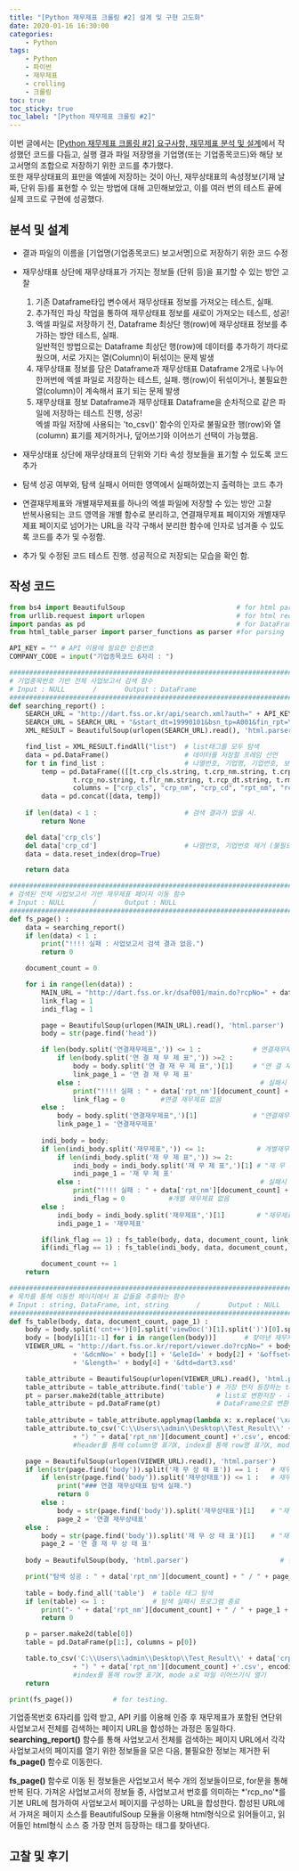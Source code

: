 ```yaml
---
title: "[Python 재무제표 크롤링 #2] 설계 및 구현 고도화"
date: 2020-01-16 16:30:00
categories:
    - Python
tags:
    - Python
    - 파이썬
    - 재무제표
    - crolling
    - 크롤링
toc: true
toc_sticky: true
toc_label: "[Python 재무제표 크롤링 #2]"
---
```


이번 글에서는 [[Python 재무제표 크롤링 #2] 요구사항, 재무제표 분석 및 설계](https://hyeon9mak.github.io/python/%EC%9E%AC%EB%AC%B4%EC%A0%9C%ED%91%9C-%EC%9B%B9-%ED%81%AC%EB%A1%A4%EB%A7%81-1/)에서 작성했던 코드를 다듬고, 
실행 결과 파일 저장명을 기업명(또는 기업종목코드)와 해당 보고서명의 조합으로 저장하기 위한 코드를 추가했다.  
또한 재무상태표의 표만을 엑셀에 저장하는 것이 아닌, 재무상태표의 속성정보(기재 날짜, 단위 등)를 표현할 수 있는 방법에 대해 
고민해보았고, 이를 여러 번의 테스트 끝에 실제 코드로 구현에 성공했다.

## 분석 및 설계
- 결과 파일의 이름을 [기업명(기업종목코드) 보고서명]으로 저장하기 위한 코드 수정

- 재무상태표 상단에 재무상태표가 가지는 정보들 (단위 등)을 표기할 수 있는 방안 고찰
    1. 기존 Dataframe타입 변수에서 재무상태표 정보를 가져오는 테스트, 실패.
    2. 추가적인 파싱 작업을 통하여 재무상태표 정보를 새로이 가져오는 테스트, 성공!
    3. 엑셀 파일로 저장하기 전, Dataframe 최상단 행(row)에 재무상태표 정보를 추가하는 방안 테스트, 실패.  
        일반적인 방법으로는 Dataframe 최상단 행(row)에 데이터를 추가하기 까다로웠으며, 서로 가지는 열(Column)이 뒤섞이는 문제 발생
    4. 재무상태표 정보를 담은 Dataframe과 재무상태표 Dataframe 2개로 나누어 한꺼번에 엑셀 파일로 저장하는 테스트, 실패.
        행(row)이 뒤섞이거나, 불필요한 열(column)이 계속해서 표기 되는 문제 발생
    5. 재무상태표 정보 Dataframe과 재무상태표 Dataframe을 순차적으로 같은 파일에 저장하는 테스트 진행, 성공!  
        엑셀 파일 저장에 사용되는 'to_csv()' 함수의 인자로 불필요한 행(row)와 열(column) 표기를 제거하거나, 덮어쓰기와 이어쓰기 선택이 가능했음.

- 재무상태표 상단에 재무상태표의 단위와 기타 속성 정보들을 표기할 수 있도록 코드 추가

- 탐색 성공 여부와, 탐색 실패시 어떠한 영역에서 실패하였는지 출력하는 코드 추가

- 연결재무제표와 개별재무제표를 하나의 엑셀 파일에 저장할 수 있는 방안 고찰  
    반복사용되는 코드 영역을 개별 함수로 분리하고, 연결재무제표 페이지와 개별재무제표 페이지로 넘어가는 URL을 각각 구해서 
    분리한 함수에 인자로 넘겨줄 수 있도록 코드를 추가 및 수정함.

- 추가 및 수정된 코드 테스트 진행. 성공적으로 저장되는 모습을 확인 함.



## 작성 코드

```python
from bs4 import BeautifulSoup                            # for html parser
from urllib.request import urlopen                       # for html request/respone
import pandas as pd                                      # for DataFrame
from html_table_parser import parser_functions as parser #for parsing

API_KEY = "" # API 이용에 필요한 인증번호
COMPANY_CODE = input("기업종목코드 6자리 : ")

###########################################################################################################
# 기업종목번호 기반 전체 사업보고서 검색 함수                                                                #
# Input : NULL       /       Output : DataFrame                                                           #
###########################################################################################################
def searching_report() :                    
    SEARCH_URL = "http://dart.fss.or.kr/api/search.xml?auth=" + API_KEY + "&crp_cd=" + COMPANY_CODE
    SEARCH_URL = SEARCH_URL + "&start_dt=19990101&bsn_tp=A001&fin_rpt=Y"    #검색날짜 범위 / 사업보고서 / 최종보고서만
    XML_RESULT = BeautifulSoup(urlopen(SEARCH_URL).read(), 'html.parser')

    find_list = XML_RESULT.findAll("list")  # list태그를 모두 탐색
    data = pd.DataFrame()                   # 데이터를 저장할 프레임 선언
    for t in find_list :                    # 나열번호, 기업명, 기업번호, 보고서명, 보고서번호, 제출인,  접수일자, 비고
        temp = pd.DataFrame(([[t.crp_cls.string, t.crp_nm.string, t.crp_cd.string, t.rpt_nm.string,
                t.rcp_no.string, t.flr_nm.string, t.rcp_dt.string, t.rmk.string]]),
                columns = ["crp_cls", "crp_nm", "crp_cd", "rpt_nm", "rcp_no", "flr_nm", "rcp_dt", "rmk"])
        data = pd.concat([data, temp])
    
    if len(data) < 1 :                      # 검색 결과가 없을 시.
        return None

    del data['crp_cls']
    del data['crp_cd']                      # 나열번호, 기업번호 제거 (불필요)
    data = data.reset_index(drop=True)

    return data

###########################################################################################################
# 검색된 전체 사업보고서 기반 재무제표 페이지 이동 함수                                                       #
# Input : NULL       /       Output : NULL                                                                #
###########################################################################################################
def fs_page() :
    data = searching_report()
    if len(data) < 1 :
        print("!!!! 실패 : 사업보고서 검색 결과 없음.")
        return 0

    document_count = 0

    for i in range(len(data)) :
        MAIN_URL = "http://dart.fss.or.kr/dsaf001/main.do?rcpNo=" + data['rcp_no'][document_count]
        link_flag = 1
        indi_flag = 1

        page = BeautifulSoup(urlopen(MAIN_URL).read(), 'html.parser')
        body = str(page.find('head'))

        if len(body.split('연결재무제표",')) <= 1 :             # 연결재무제표 탐색 시작
            if len(body.split('연 결 재 무 제 표",')) >=2 : 
                body = body.split('연 결 재 무 제 표",')[1]     # "연 결 재 무 제 표" 로 발견
                link_page_1 = '연 결 재 무 제 표'
            else :                                             # 실패시 경고 문구
                print("!!!! 실패 : " + data['rpt_nm'][document_count] + " / 연결재무제표 페이지 탐색 실패함.")
                link_flag = 0         #연결 재무제표 없음
        else :
            body = body.split('연결재무제표",')[1]              # "연결재무제표" 로 발견
            link_page_1 = '연결재무제표'
        
        indi_body = body;        
        if len(indi_body.split('재무제표",')) <= 1:             # 개별재무제표 탐색 시작
            if len(indi_body.split('재 무 제 표",')) >= 2:
                indi_body = indi_body.split('재 무 제 표",')[1] # "재 무 제 표" 로 발견
                indi_page_1 = '재 무 제 표'
            else :                                             # 실패시 경고 문구
                print("!!!! 실패 : " + data['rpt_nm'][document_count] + " / 재무제표 페이지 탐색 실패함.")
                indi_flag = 0           #개별 재무제표 없음
        else :
            indi_body = indi_body.split('재무제표",')[1]        # "재무제표" 로 발견
            indi_page_1 = '재무제표'

        if(link_flag == 1) : fs_table(body, data, document_count, link_page_1)      # 연결 재무제표가 있으면
        if(indi_flag == 1) : fs_table(indi_body, data, document_count, indi_page_1) # 개별 재무제표가 있으면

        document_count += 1
    return

###########################################################################################################
# 목차를 통해 이동한 페이지에서 표 값들을 추출하는 함수                                                       #
# Input : string, DataFrame, int, string       /       Output : NULL                                      #
###########################################################################################################
def fs_table(body, data, document_count, page_1) :
    body = body.split('cnt++')[0].split('viewDoc(')[1].split(')')[0].split(', ')
    body = [body[i][1:-1] for i in range(len(body))]       # 찾아낸 재무제표 페이지로 이동하기 위한 url구성 번호 파싱
    VIEWER_URL = "http://dart.fss.or.kr/report/viewer.do?rcpNo=" + body[0] \
                + '&dcmNo=' + body[1] + '&eleId=' + body[2] + '&offset=' + body[3] \
                + '&length=' + body[4] + '&dtd=dart3.xsd'

    table_attribute = BeautifulSoup(urlopen(VIEWER_URL).read(), 'html.parser')
    table_attribute = table_attribute.find('table') # 가장 먼저 등장하는 table태그 기준 가져오기
    pt = parser.make2d(table_attribute)             # list로 변환저장 - 과정에서 다른 불필요한 태그들 자동 제거
    table_attribute = pd.DataFrame(pt)              # DataFrame으로 변환하여 다시저장
    
    table_attribute = table_attribute.applymap(lambda x: x.replace('\xa0','').replace('\xa9','')) #인코딩을 위해 공백을 의미하는 특수문자열 제거
    table_attribute.to_csv('C:\\Users\\admin\\Desktop\\Test_Result\\' + data['crp_nm'][0] + "(" + COMPANY_CODE
                + ") " + data['rpt_nm'][document_count] +'.csv', encoding='cp949', header=False, index=False, mode='a')
                #header를 통해 column명 표기X, index를 통해 row명 표기X, mode w로 파일 덮어쓰기식 생성

    page = BeautifulSoup(urlopen(VIEWER_URL).read(), 'html.parser')
    if len(str(page.find('body')).split('재 무 상 태 표')) == 1 :   # 재무상태표 탐색 시작
        if len(str(page.find('body')).split('재무상태표')) <= 1 :   # 재무상태표를 찾아내지 못한다면 프로그램 종료
            print("### 연결 재무상태표 탐색 실패.")
            return 0
        else :
            body = str(page.find('body')).split('재무상태표')[1]    # "재무상태표" 로 발견
            page_2 = '연결 재무상태표'
    else : 
        body = str(page.find('body')).split('재 무 상 태 표')[1]    # "재 무 상 태 표" 로 발견
        page_2 = '연 결 재 무 상 태 표'
    
    body = BeautifulSoup(body, 'html.parser')                       # 찾아낸 재무상태표를 읽어내기 위해 파싱

    print("탐색 성공 : " + data['rpt_nm'][document_count] + " / " + page_1 + " / " + page_2)
    
    table = body.find_all('table')  # table 태그 탐색
    if len(table) <= 1 :            # 탐색 실패시 프로그램 종료
        print("- " + data['rpt_nm'][document_count] + " / " + page_1 + " / " + page_2 + "### 재무상태표 파싱 실패.")
        return 0

    p = parser.make2d(table[0])    
    table = pd.DataFrame(p[1:], columns = p[0])

    table.to_csv('C:\\Users\\admin\\Desktop\\Test_Result\\' + data['crp_nm'][0] + "(" + COMPANY_CODE
                + ") " + data['rpt_nm'][document_count] +'.csv', encoding='cp949', index=False, mode='a')
                #index를 통해 row명 표기X, mode a로 파일 이어쓰기식 열기
    return

print(fs_page())          # for testing.
```
  
기업종목번호 6자리를 입력 받고, API 키를 이용해 인증 후 재무제표가 포함된 연단위 사업보고서 전체를 검색하는 페이지 URL을 합성하는 과정은 동일하다.
**searching_report()** 함수를 통해 사업보고서 전체를 검색하는 페이지 URL에서 각각 사업보고서의 페이지를 열기 위한 정보들을 모은 다음, 
불필요한 정보는 제거한 뒤 **fs_page()** 함수로 이동한다.  

**fs_page()** 함수로 이동 된 정보들은 사업보고서 복수 개의 정보들이므로, for문을 통해 반복 된다.
가져온 사업보고서의 정보들 중, 사업보고서 번호를 의미하는 *'rcp_no'*를 기본 URL에 첨가하여 
사업보고서 페이지를 구성하는 URL을 합성한다. 합성된 URL에서 가져온 페이지 소스를 BeautifulSoup 모듈을 이용해 html형식으로 읽어들이고, 읽어들인 html형식 소스 중 가장 먼저 등장하는 *<head>* 태그를 찾아낸다.  

## 고찰 및 후기
